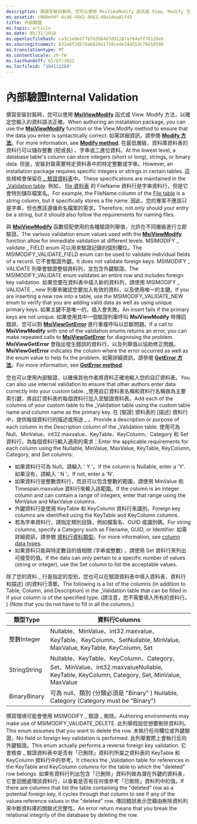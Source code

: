 ```yaml
---
description: 撰寫安裝封裝時，您可以使用 MsiViewModify 函式或 View. Modify 方法，以確定您輸入的資料語法正確。
ms.assetid: c960e9df-dcd6-44d2-8662-40a1dea81f45
title: 內部驗證
ms.topic: article
ms.date: 05/31/2018
ms.openlocfilehash: ca3c1a9e6f7b7e35b4d7d91287af64eff7812de6
ms.sourcegitcommit: 831e8f3db78ab820e1710cede244553c70e50500
ms.translationtype: MT
ms.contentlocale: zh-TW
ms.lasthandoff: 01/07/2021
ms.locfileid: "104112260"
---
```

# <a name="internal-validation"></a><span data-ttu-id="dffc9-103">內部驗證</span><span class="sxs-lookup"><span data-stu-id="dffc9-103">Internal Validation</span></span>

<span data-ttu-id="dffc9-104">撰寫安裝封裝時，您可以使用 [**MsiViewModify**](/windows/desktop/api/Msiquery/nf-msiquery-msiviewmodify) 函式或 View. Modify 方法，以確定您輸入的資料語法正確。</span><span class="sxs-lookup"><span data-stu-id="dffc9-104">When authoring an installation package, you can use the [**MsiViewModify**](/windows/desktop/api/Msiquery/nf-msiquery-msiviewmodify) function or the View.Modify method to ensure that the data you enter is syntactically correct.</span></span> <span data-ttu-id="dffc9-105">如需詳細資訊，請參閱 [**Modify 方法**](view-modify.md)。</span><span class="sxs-lookup"><span data-stu-id="dffc9-105">For more information, see [**Modify method**](view-modify.md).</span></span> <span data-ttu-id="dffc9-106">在最低層級，資料庫資料表的資料行可以儲存整數 (短或長) 、字串或二進位資料。</span><span class="sxs-lookup"><span data-stu-id="dffc9-106">At the lowest level, a database table's column can store integers (short or long), strings, or binary data.</span></span> <span data-ttu-id="dffc9-107">但是，安裝封裝需要特定資料表中的特定整數或字串。</span><span class="sxs-lookup"><span data-stu-id="dffc9-107">However, an installation package requires specific integers or strings in certain tables.</span></span> <span data-ttu-id="dffc9-108">這些規格會保留在[ \_ 驗證資料表](-validation-table.md)中。</span><span class="sxs-lookup"><span data-stu-id="dffc9-108">These specifications are maintained in the [\_Validation table](-validation-table.md).</span></span> <span data-ttu-id="dffc9-109">例如， [file 資料表](file-table.md) 的 FileName 資料行是字串資料行，但是它會特別儲存檔案名。</span><span class="sxs-lookup"><span data-stu-id="dffc9-109">For example, the FileName column of the [File table](file-table.md) is a string column, but it specifically stores a file name.</span></span> <span data-ttu-id="dffc9-110">因此，您的專案不應該只是字串，但也應該遵循命名檔案的需求。</span><span class="sxs-lookup"><span data-stu-id="dffc9-110">Therefore, not only should your entry be a string, but it should also follow the requirements for naming files.</span></span>

<span data-ttu-id="dffc9-111">與 [**MsiViewModify**](/windows/desktop/api/Msiquery/nf-msiquery-msiviewmodify) 函數搭配使用的各種驗證列舉值，允許在不同層級進行立即驗證。</span><span class="sxs-lookup"><span data-stu-id="dffc9-111">The various validation enum values used with the [**MsiViewModify**](/windows/desktop/api/Msiquery/nf-msiquery-msiviewmodify) function allow for immediate validation at different levels.</span></span> <span data-ttu-id="dffc9-112">MSIMODIFY \_ validate \_ FIELD enum 可以用來驗證記錄的個別欄位。</span><span class="sxs-lookup"><span data-stu-id="dffc9-112">The MSIMODIFY\_VALIDATE\_FIELD enum can be used to validate individual fields of a record.</span></span> <span data-ttu-id="dffc9-113">它不會驗證外鍵。</span><span class="sxs-lookup"><span data-stu-id="dffc9-113">It does not validate foreign keys.</span></span> <span data-ttu-id="dffc9-114">MSIMODIFY \_ VALIDATE 列舉會驗證整個資料列，並包含外鍵驗證。</span><span class="sxs-lookup"><span data-stu-id="dffc9-114">The MSIMODIFY\_VALIDATE enum validates an entire row and includes foreign key validation.</span></span> <span data-ttu-id="dffc9-115">如果您要在資料表中插入新的資料列，請使用 MSIMODIFY \_ VALIDATE \_ new 列舉來確認您要加入有效的資料，以及使用唯一的主鍵。</span><span class="sxs-lookup"><span data-stu-id="dffc9-115">If you are inserting a new row into a table, use the MSIMODIFY\_VALIDATE\_NEW enum to verify that you are adding valid data as well as using unique primary keys.</span></span> <span data-ttu-id="dffc9-116">如果主鍵不是唯一的，插入會失敗。</span><span class="sxs-lookup"><span data-stu-id="dffc9-116">An insert fails if the primary keys are not unique.</span></span> <span data-ttu-id="dffc9-117">如果使用其中一個驗證列舉呼叫 **MsiViewModify** 時傳回錯誤，您可以對 [**MsiViewGetError**](/windows/desktop/api/Msiquery/nf-msiquery-msiviewgeterrora) 進行重複呼叫以診斷問題。</span><span class="sxs-lookup"><span data-stu-id="dffc9-117">If a call to **MsiViewModify** with one of the validation enums returns an error, you can make repeated calls to [**MsiViewGetError**](/windows/desktop/api/Msiquery/nf-msiquery-msiviewgeterrora) for diagnosing the problem.</span></span> <span data-ttu-id="dffc9-118">**MsiViewGetError** 會指出發生錯誤的資料行，以及列舉值以協助修正問題。</span><span class="sxs-lookup"><span data-stu-id="dffc9-118">**MsiViewGetError** indicates the column where the error occurred as well as the enum value to help fix the problem.</span></span> <span data-ttu-id="dffc9-119">如需詳細資訊，請參閱 [**GetError 方法**](view-geterror.md)。</span><span class="sxs-lookup"><span data-stu-id="dffc9-119">For more information, see [**GetError method**](view-geterror.md).</span></span>

<span data-ttu-id="dffc9-120">您也可以使用內部驗證，以確保其他作者將資料正確地輸入您的自訂資料表。</span><span class="sxs-lookup"><span data-stu-id="dffc9-120">You can also use internal validation to ensure that other authors enter data correctly into your custom table.</span></span> <span data-ttu-id="dffc9-121">\_使用自訂資料表名稱和資料行名稱做為主要索引鍵，將自訂資料表的每個資料行加入至驗證資料表。</span><span class="sxs-lookup"><span data-stu-id="dffc9-121">Add each of the columns of your custom table to the \_Validation table using the custom table name and column name as the primary key.</span></span> <span data-ttu-id="dffc9-122">在 [驗證] 資料表的 [描述] 資料行中，提供每個資料行的描述或用途 \_ 。</span><span class="sxs-lookup"><span data-stu-id="dffc9-122">Provide a description or purpose of each column in the Description column of the \_Validation table.</span></span> <span data-ttu-id="dffc9-123">使用可為 Null、MinValue、int32.maxvalue、KeyTable、KeyColumn、Category 和 Set 資料行，為每個資料行輸入適用的需求：</span><span class="sxs-lookup"><span data-stu-id="dffc9-123">Enter the applicable requirements for each column using the Nullable, MinValue, MaxValue, KeyTable, KeyColumn, Category, and Set columns:</span></span>

-   <span data-ttu-id="dffc9-124">如果資料行可為 Null，請輸入 ' Y '。</span><span class="sxs-lookup"><span data-stu-id="dffc9-124">If the column is Nullable, enter a 'Y'.</span></span> <span data-ttu-id="dffc9-125">如果沒有，請輸入 ' N '。</span><span class="sxs-lookup"><span data-stu-id="dffc9-125">If not, enter a 'N'.</span></span>
-   <span data-ttu-id="dffc9-126">如果資料行是整數資料行，而且可以包含整數的範圍，請使用 MinValue 和 Timespan.maxvalue 資料行來輸入該範圍。</span><span class="sxs-lookup"><span data-stu-id="dffc9-126">If the column is an integer column and can contain a range of integers, enter that range using the MinValue and MaxValue columns.</span></span>
-   <span data-ttu-id="dffc9-127">外鍵資料行是使用 KeyTable 和 KeyColumn 資料行來識別。</span><span class="sxs-lookup"><span data-stu-id="dffc9-127">Foreign key columns are identified using the KeyTable and KeyColumn columns.</span></span>
-   <span data-ttu-id="dffc9-128">若為字串資料行，請指定類別目錄，例如檔案名、GUID 或識別碼。</span><span class="sxs-lookup"><span data-stu-id="dffc9-128">For string columns, specify a Category such as Filename, GUID, or Identifier.</span></span> <span data-ttu-id="dffc9-129">如需詳細資訊，請參閱 [資料行資料類型](column-data-types.md)。</span><span class="sxs-lookup"><span data-stu-id="dffc9-129">For more information, see [column data types](column-data-types.md).</span></span>
-   <span data-ttu-id="dffc9-130">如果資料只能與特定數目的值相關 (字串或整數) ，請使用 Set 資料行來列出可接受的值。</span><span class="sxs-lookup"><span data-stu-id="dffc9-130">If the data can only pertain to a specific number of values (string or integer), use the Set column to list the acceptable values.</span></span>

<span data-ttu-id="dffc9-131">除了您的資料 \_ 行是指定的型別，您也可以在驗證資料表中填入資料表、資料行和描述)  (的資料行清單。</span><span class="sxs-lookup"><span data-stu-id="dffc9-131">The following is a list of the columns (in addition to Table, Column, and Description) in the \_Validation table that can be filled in if your column is of the specified type.</span></span> <span data-ttu-id="dffc9-132"> (請注意，您不需要填入所有的資料行。 ) </span><span class="sxs-lookup"><span data-stu-id="dffc9-132">(Note that you do not have to fill in all the columns.)</span></span>



| <span data-ttu-id="dffc9-133">類型</span><span class="sxs-lookup"><span data-stu-id="dffc9-133">Type</span></span>    | <span data-ttu-id="dffc9-134">資料行</span><span class="sxs-lookup"><span data-stu-id="dffc9-134">Columns</span></span>                                                          |
|---------|------------------------------------------------------------------|
| <span data-ttu-id="dffc9-135">整數</span><span class="sxs-lookup"><span data-stu-id="dffc9-135">Integer</span></span> | <span data-ttu-id="dffc9-136">Nullable、MinValue、int32.maxvalue、KeyTable、KeyColumn、Set</span><span class="sxs-lookup"><span data-stu-id="dffc9-136">Nullable, MinValue, MaxValue, KeyTable, KeyColumn, Set</span></span>           |
| <span data-ttu-id="dffc9-137">String</span><span class="sxs-lookup"><span data-stu-id="dffc9-137">String</span></span>  | <span data-ttu-id="dffc9-138">Nullable、KeyTable、KeyColumn、Category、Set、MinValue、int32.maxvalue</span><span class="sxs-lookup"><span data-stu-id="dffc9-138">Nullable, KeyTable, KeyColumn, Category, Set, MinValue, MaxValue</span></span> |
| <span data-ttu-id="dffc9-139">Binary</span><span class="sxs-lookup"><span data-stu-id="dffc9-139">Binary</span></span>  | <span data-ttu-id="dffc9-140">可為 null、類別 (分類必須是 "Binary" ) </span><span class="sxs-lookup"><span data-stu-id="dffc9-140">Nullable, Category (Category must be "Binary")</span></span>                   |



 

<span data-ttu-id="dffc9-141">撰寫環境可能會使用 MSIMODIFY \_ 驗證 \_ 刪除。</span><span class="sxs-lookup"><span data-stu-id="dffc9-141">Authoring environments may make use of MSIMODIFY\_VALIDATE\_DELETE.</span></span> <span data-ttu-id="dffc9-142">此列舉假設您想要刪除資料列。</span><span class="sxs-lookup"><span data-stu-id="dffc9-142">This enum assumes that you want to delete the row.</span></span> <span data-ttu-id="dffc9-143">未執行任何欄位或外鍵驗證。</span><span class="sxs-lookup"><span data-stu-id="dffc9-143">No field or foreign key validation is performed.</span></span> <span data-ttu-id="dffc9-144">此列舉實際上會執行反向外鍵驗證。</span><span class="sxs-lookup"><span data-stu-id="dffc9-144">This enum actually performs a reverse foreign key validation.</span></span> <span data-ttu-id="dffc9-145">它會檢查 \_ 驗證資料表中是否有「已刪除」資料列所屬之資料表的 KeyTable 和 KeyColumn 資料行中的參考。</span><span class="sxs-lookup"><span data-stu-id="dffc9-145">It checks the \_Validation table for references in the KeyTable and KeyColumn columns for the table to which the "deleted" row belongs.</span></span> <span data-ttu-id="dffc9-146">如果有資料行列出包含「已刪除」資料列做為潛在外鍵的資料表，它會迴圈處理該資料行，以查看是否有任何值參考「已刪除」資料列中的值。</span><span class="sxs-lookup"><span data-stu-id="dffc9-146">If there are columns that list the table containing the "deleted" row as a potential foreign key, it cycles through that column to see if any of the values reference values in the "deleted" row.</span></span> <span data-ttu-id="dffc9-147">傳回錯誤表示您藉由刪除資料列來中斷資料庫的關聯式完整性。</span><span class="sxs-lookup"><span data-stu-id="dffc9-147">An error return means that you break the relational integrity of the database by deleting the row.</span></span>

 

 



